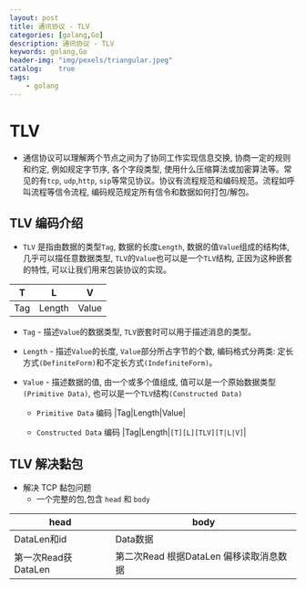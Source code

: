 ```yaml
---
layout: post
title: 通讯协议 - TLV
categories: [golang,Go]
description: 通讯协议 - TLV
keywords: golang,Go
header-img: "img/pexels/triangular.jpeg"
catalog:    true
tags:
    - golang
---
```


# TLV

* 通信协议可以理解两个节点之间为了协同工作实现信息交换, 协商一定的规则和约定, 例如规定字节序, 各个字段类型, 使用什么压缩算法或加密算法等。常见的有`tcp`, `udp`,`http`, `sip`等常见协议。协议有流程规范和编码规范。流程如呼叫流程等信令流程, 编码规范规定所有信令和数据如何打包/解包。


## TLV 编码介绍

* `TLV` 是指由数据的类型`Tag`, 数据的长度`Length`, 数据的值`Value`组成的结构体, 几乎可以描任意数据类型, `TLV`的`Value`也可以是一个`TLV`结构, 正因为这种嵌套的特性, 可以让我们用来包装协议的实现。

|T|L|V|
|-|-|-|
|Tag|Length|Value|



* `Tag` - 描述`Value`的数据类型, `TLV`嵌套时可以用于描述消息的类型。

* `Length` - 描述`Value`的长度, `Value`部分所占字节的个数, 编码格式分两类: 定长方式`(DefiniteForm)`和不定长方式`(IndefiniteForm)`。

* `Value` - 描述数据的值, 由一个或多个值组成, 值可以是一个原始数据类型`(Primitive Data)`, 也可以是一个`TLV`结构`(Constructed Data)`

  * `Primitive Data` 编码 
  |Tag|Length|Value|

  * `Constructed Data` 编码
  |Tag|Length|`[T][L][TLV][T|L|V]`|


## TLV 解决黏包

* 解决 TCP 黏包问题
  * 一个完整的包,包含 `head` 和 `body`

|head|body|
|-|-|
|DataLen和id|Data数据|
|第一次Read获DataLen|第二次Read 根据DataLen 偏移读取消息数据|

